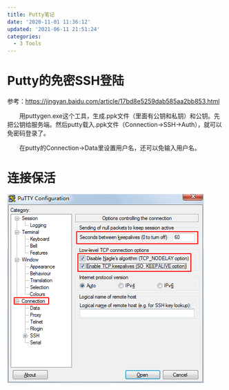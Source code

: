 ```yaml
---
title: Putty笔记
date: '2020-11-01 11:36:12'
updated: '2021-06-11 21:51:24'
categories:
  - 3 Tools
---
```

# Putty的免密SSH登陆

参考：<https://jingyan.baidu.com/article/17bd8e5259dab585aa2bb853.html>

　　用puttygen.exe这个工具，生成.ppk文件（里面有公钥和私钥）和公钥。先把公钥给服务端。然后putty载入.ppk文件（Connection→SSH→Auth），就可以免密码登录了。

　　在putty的Connection→Data里设置用户名，还可以免输入用户名。

# 连接保活

![](Putty_Notes/20190223103014.png)

